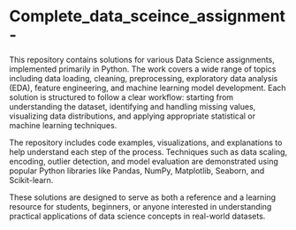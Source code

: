 # Complete_data_sceince_assignment-
This repository contains solutions for various Data Science assignments, implemented primarily in Python. The work covers a wide range of topics including data loading, cleaning, preprocessing, exploratory data analysis (EDA), feature engineering, and machine learning model development. Each solution is structured to follow a clear workflow: starting from understanding the dataset, identifying and handling missing values, visualizing data distributions, and applying appropriate statistical or machine learning techniques.

The repository includes code examples, visualizations, and explanations to help understand each step of the process. Techniques such as data scaling, encoding, outlier detection, and model evaluation are demonstrated using popular Python libraries like Pandas, NumPy, Matplotlib, Seaborn, and Scikit-learn.

These solutions are designed to serve as both a reference and a learning resource for students, beginners, or anyone interested in understanding practical applications of data science concepts in real-world datasets.
